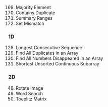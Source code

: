169. Majority Element
217. Contains Duplicate
228. Summary Ranges
645. Set Mismatch

### 1D
128. Longest Consecutive Sequence
442. Find All Duplicates in an Array
448. Find All Numbers Disappeared in an Array
581. Shortest Unsorted Continuous Subarray

### 2D 
48. Rotate Image
79. Word Search
766. Toeplitz Matrix